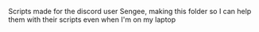 Scripts made for the discord user Sengee, making this folder so I can help them with their scripts even when I'm on my laptop